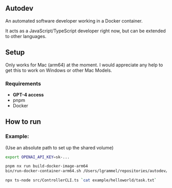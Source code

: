 ## Autodev

An automated software developer working in a Docker container.

It acts as a JavaScript/TypeScript developer right now, but can be extended to other languages.

## Setup

Only works for Mac (arm64) at the moment. I would appreciate any help to get this to work on Windows or other Mac Models.

### Requirements

- **GPT-4 access**
- pnpm
- Docker

## How to run

### Example:

(Use an absolute path to set up the shared volume)

```sh
export OPENAI_API_KEY=sk-...

pnpm nx run build-docker-image-arm64
bin/run-docker-container-arm64.sh /Users/lgrammel/repositories/autodev/example/helloworld/volume

npx ts-node src/ControllerCLI.ts `cat example/helloworld/task.txt`
```
